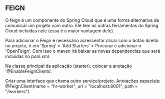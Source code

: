 ## FEIGN
O feign é um componente do Spring Cloud que é uma forma alternativa de comunicar um projeto com outro.
Ele tem as outras ferramentas do Spring Cloud incluídas nele (essa é a maior vantagem dele).

Para adicionar o Feign é necessário acrescentar clicar com o botão direito no projeto, ir em 'Spring' > 'Add Starters' > Procurar e adicionar o 'OpenFeign'.
Com isso o maven irá baixar as novas dependencias que será incluídas no pom.xml.

Na classe principal da aplicação (starter), colocar a anotação '@EnableFeignClients'.

Criar uma interface que chama outro serviço/projeto.
Anotações especiais: @FeignClient(name = "hr-worker", url = "localhost:8001", path = "/workers")
